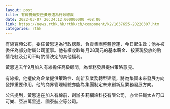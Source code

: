 ```yaml
---
layout: post
title: 有線寬頻委任黃思遠為行政總裁
date: 2022-03-07 20:34:12.000000000 +08:00
link: https://news.rthk.hk/rthk/ch/component/k2/1637655-20220307.htm
categories: rthk
---
```


有線寬頻公布，委任黃思遠為行政總裁，負責集團整體營運，今日起生效；他亦被委任為部分附屬公司董事。他有權收取每月28萬元的基本薪金、按表現發放的酌情花紅及公司不時酌情決定的其他福利。

黃思遠去年9月加入有線擔任高級顧問，為業務發展提供策略意見。

有線指，他擅於為企業提供策略性、創新及業務轉型建議，將為集團未來發展方向發揮重要作用，他的商界管理經驗亦能為集團制定未來創新及業務發展方向。

公告提到，黃思遠在加入有線前，創辦多莉網絡科技有限公司，亦曾任職太古可口可樂、亞洲萬里通、國泰航空等公司。
